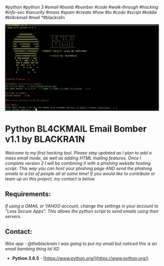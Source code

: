*#python* *#python 3* *#email* *#bomb* *#bomber* *#code* *#walk-through* *#hacking* *#info-sec* *#security* *#mass* *#spam* *#create*
*#how* *#to* *#code* *#script* *#kiddie* *#bl4ckmail* *#mail* *#blackra1n


![alt text](https://raw.githubusercontent.com/theBLACKRA1N/BL4CKMAIL/master/bl4ckmail.jpeg)

# Python BL4CKMAIL Email Bomber v1.1 by BLACKRA1N
*Welcome to my first hacking tool. Please stay updated as I plan to add a mass email mode, as well as adding HTML mailing features. Once I complete version 2 I will be combining it with a phishing website hosting script. This way you can host your phishing page AND send the phishing emails to a list of people all at same time! If you would like to contribute or team up on this project, my contact is below.* 
## Requirements:
*If using a GMAIL or YAHOO account, change the settings in your account to "Less Secure Apps". This allows the python script to send emails using their servers.*
## Contact:
*Wire app - @theblackrain*
*I was going to put my email but noticed this is an email bombing thing lol XD*

* **Python 3.6.5** - [https://www.python.org/](https://www.python.org/)
